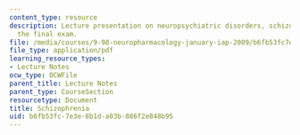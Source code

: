 ```yaml
---
content_type: resource
description: Lecture presentation on neuropsychiatric disorders, schizophrenia, and
  the final exam.
file: /media/courses/9-98-neuropharmacology-january-iap-2009/b6fb53fc7e3e8b1da03b886f2e848b95_lecture_4.pdf
file_type: application/pdf
learning_resource_types:
- Lecture Notes
ocw_type: OCWFile
parent_title: Lecture Notes
parent_type: CourseSection
resourcetype: Document
title: Schizophrenia
uid: b6fb53fc-7e3e-8b1d-a03b-886f2e848b95
---
```

